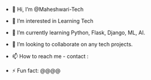 - 👋 Hi, I’m @Maheshwari-Tech
- 👀 I’m interested in Learning Tech
- 🌱 I’m currently learning Python, Flask, Django, ML, AI.
- 💞️ I’m looking to collaborate on any tech projects.
- 📫 How to reach me - contact : 

- ⚡ Fun fact: @@@@

<!---
Maheshwari-Tech/Maheshwari-Tech is a ✨ special ✨ repository because its `README.md` (this file) appears on your GitHub profile.
You can click the Preview link to take a look at your changes.
--->
